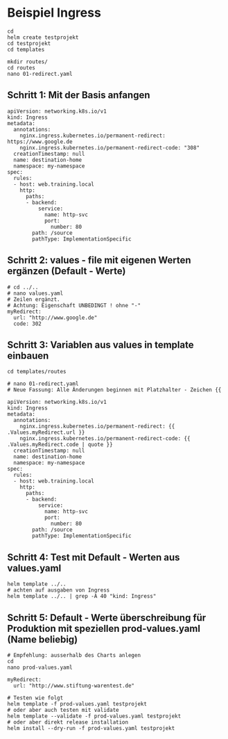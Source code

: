 # Beispiel Ingress 

```
cd
helm create testprojekt
cd testprojekt
cd templates
```

```
mkdir routes/
cd routes
nano 01-redirect.yaml
```

## Schritt 1: Mit der Basis anfangen

```
apiVersion: networking.k8s.io/v1
kind: Ingress
metadata:
  annotations:
    nginx.ingress.kubernetes.io/permanent-redirect: https://www.google.de
    nginx.ingress.kubernetes.io/permanent-redirect-code: "308"
  creationTimestamp: null
  name: destination-home
  namespace: my-namespace
spec:
  rules:
  - host: web.training.local
    http:
      paths:
      - backend:
          service:
            name: http-svc
            port:
              number: 80
        path: /source
        pathType: ImplementationSpecific
```

## Schritt 2: values - file mit eigenen Werten ergänzen (Default - Werte) 

```
# cd ../..
# nano values.yaml
# Zeilen ergänzt.
# Achtung: Eigenschaft UNBEDINGT ! ohne "-" 
myRedirect:
  url: "http://www.google.de"
  code: 302
```

## Schritt 3: Variablen aus values in template einbauen 

```
cd templates/routes
```

```
# nano 01-redirect.yaml 
# Neue Fassung: Alle Änderungen beginnen mit Platzhalter - Zeichen {{

apiVersion: networking.k8s.io/v1
kind: Ingress
metadata:
  annotations:
    nginx.ingress.kubernetes.io/permanent-redirect: {{ .Values.myRedirect.url }}
    nginx.ingress.kubernetes.io/permanent-redirect-code: {{ .Values.myRedirect.code | quote }}
  creationTimestamp: null
  name: destination-home
  namespace: my-namespace
spec:
  rules:
  - host: web.training.local
    http:
      paths:
      - backend:
          service:
            name: http-svc
            port:
              number: 80
        path: /source
        pathType: ImplementationSpecific
```

## Schritt 4: Test mit Default - Werten aus values.yaml 

```
helm template ../..
# achten auf ausgaben von Ingress
helm template ../.. | grep -A 40 "kind: Ingress" 
```

## Schritt 5: Default - Werte überschreibung für Produktion mit speziellen prod-values.yaml (Name beliebig) 

```
# Empfehlung: ausserhalb des Charts anlegen
cd
nano prod-values.yaml
```

```
myRedirect:
  url: "http://www.stiftung-warentest.de"
```

```
# Testen wie folgt
helm template -f prod-values.yaml testprojekt
# oder aber auch testen mit validate
helm template --validate -f prod-values.yaml testprojekt
# oder aber direkt release installation
helm install --dry-run -f prod-values.yaml testprojekt
```
